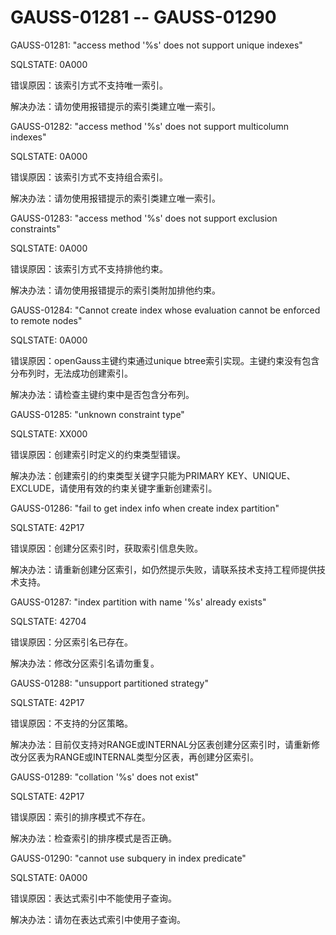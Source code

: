 # GAUSS-01281 -- GAUSS-01290<a name="ZH-CN_TOPIC_0302073270"></a>

GAUSS-01281: "access method '%s' does not support unique indexes"

SQLSTATE: 0A000

错误原因：该索引方式不支持唯一索引。

解决办法：请勿使用报错提示的索引类建立唯一索引。

GAUSS-01282: "access method '%s' does not support multicolumn indexes"

SQLSTATE: 0A000

错误原因：该索引方式不支持组合索引。

解决办法：请勿使用报错提示的索引类建立唯一索引。

GAUSS-01283: "access method '%s' does not support exclusion constraints"

SQLSTATE: 0A000

错误原因：该索引方式不支持排他约束。

解决办法：请勿使用报错提示的索引类附加排他约束。

GAUSS-01284: "Cannot create index whose evaluation cannot be enforced to remote nodes"

SQLSTATE: 0A000

错误原因：openGauss主键约束通过unique btree索引实现。主键约束没有包含分布列时，无法成功创建索引。

解决办法：请检查主键约束中是否包含分布列。

GAUSS-01285: "unknown constraint type"

SQLSTATE: XX000

错误原因：创建索引时定义的约束类型错误。

解决办法：创建索引的约束类型关键字只能为PRIMARY KEY、UNIQUE、EXCLUDE，请使用有效的约束关键字重新创建索引。

GAUSS-01286: "fail to get index info when create index partition"

SQLSTATE: 42P17

错误原因：创建分区索引时，获取索引信息失败。

解决办法：请重新创建分区索引，如仍然提示失败，请联系技术支持工程师提供技术支持。

GAUSS-01287: "index partition with name '%s' already exists"

SQLSTATE: 42704

错误原因：分区索引名已存在。

解决办法：修改分区索引名请勿重复。

GAUSS-01288: "unsupport partitioned strategy"

SQLSTATE: 42P17

错误原因：不支持的分区策略。

解决办法：目前仅支持对RANGE或INTERNAL分区表创建分区索引时，请重新修改分区表为RANGE或INTERNAL类型分区表，再创建分区索引。

GAUSS-01289: "collation '%s' does not exist"

SQLSTATE: 42P17

错误原因：索引的排序模式不存在。

解决办法：检查索引的排序模式是否正确。

GAUSS-01290: "cannot use subquery in index predicate"

SQLSTATE: 0A000

错误原因：表达式索引中不能使用子查询。

解决办法：请勿在表达式索引中使用子查询。
